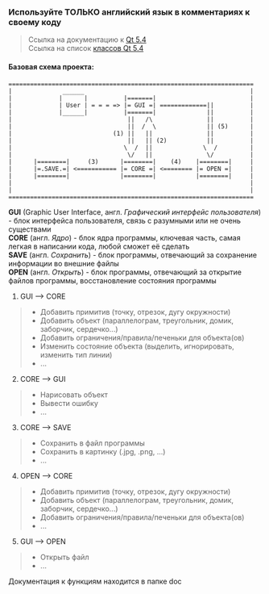 ### Используйте ТОЛЬКО английский язык в комментариях к своему коду

>Ссылка на документацию к [Qt 5.4](http://doc.qt.io/qt-5/index.html)  
>Ссылка на список [классов Qt 5.4](http://doc.qt.io/qt-5/classes.html)

#### Базовая схема проекта:

    ====================================================================  
    |              ______                                              |  
    |             |      |          |=======|                          |  
    |             | User | = = = => |= GUI =| =============||          |  
    |             |______|          |=======|              ||          |  
    |                                ||   /\               ||          |  
    |                                ||  /  \              || (5)      |  
    |                            (1) ||   ||               ||          |  
    |                                ||   || (2)           ||          |   
    |                               \  /  ||              \  /         |   
    |                                \/   ||               \/          |   
    |      |========|     (3)      |========|    (4)    |========|     |   
    |      |=.SAVE.=| <=========== |= CORE =| <======== |= OPEN =|     |   
    |      |========|              |========|           |========|     |   
    |                                                                  |   
    |                                                                  |   
    ====================================================================   

**GUI** (Graphic User Interface, англ. *Графический интерфейс пользователя*) - блок интерфейса пользователя, связь с разумными или не очень существами  
**CORE** (англ. *Ядро*) - блок ядра программы, ключевая часть, самая легкая в написании кода, любой сможет её сделать  
**SAVE** (англ. *Сохранить*) - блок программы, отвечающий за сохранение информации во внешние файлы  
**OPEN** (англ. *Открыть*) - блок программы, отвечающий за открытие файлов программы, восстановление состояния программы

1. GUI --> CORE

 > * Добавить примитив (точку, отрезок, дугу окружности)  
 > * Добавить объект (параллелограм, треугольник, домик, заборчик, сердечко...)  
 > * Добавить ограничения/правила/печеньки для объекта(ов)  
 > * Изменить состояние объекта (выделить, игнорировать, изменить тип линии)  
 > * ...  
    
2. CORE --> GUI

 > * Нарисовать объект  
 > * Вывести ошибку  
 > * ...  
 
3. CORE --> SAVE

 > * Сохранить в файл программы
 > * Сохранить в картинку (.jpg, .png, ...)
 > * ...

4. OPEN --> CORE

 > * Добавить примитив (точку, отрезок, дугу окружности)  
 > * Добавить объект (параллелограм, треугольник, домик, заборчик, сердечко...)  
 > * Добавить ограничения/правила/печеньки для объекта(ов)  
 > * ...  
 
5. GUI --> OPEN

 > * Открыть файл  
 > * ...  
 
Документация к функциям находится в папке doc
